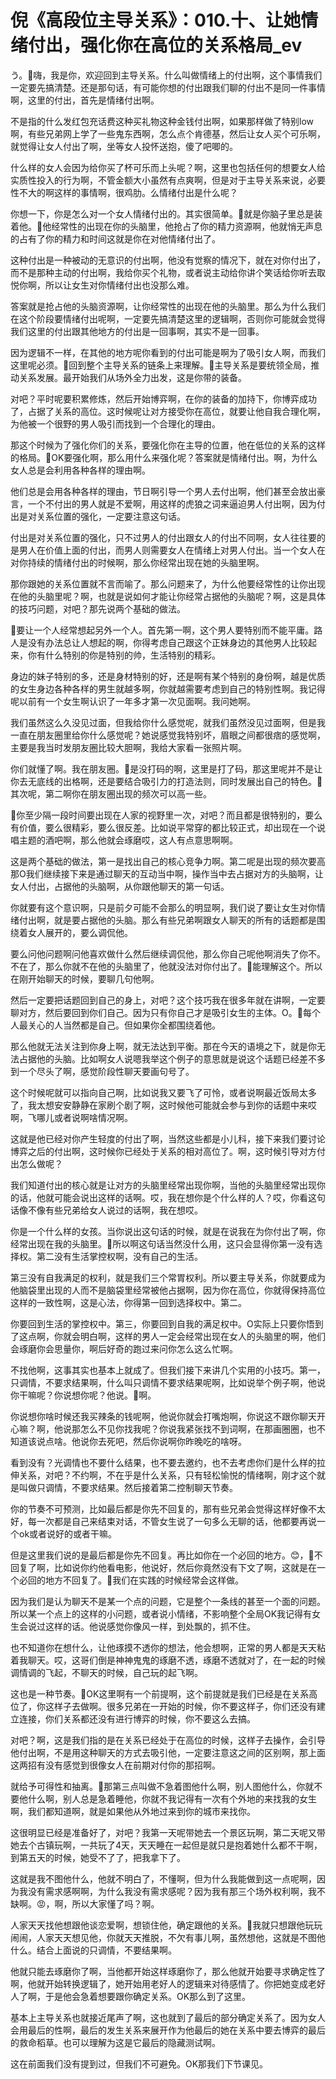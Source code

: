 # 倪《高段位主导关系》：010.十、让她情绪付出，强化你在高位的关系格局_ev

う。🎼嗨，我是你，欢迎回到主导关系。什么叫做情绪上的付出啊，这个事情我们一定要先搞清楚。还是那句话，有可能你想的付出跟我们聊的付出不是同一件事情啊，这里的付出，首先是情绪付出啊。

不是指的什么发红包充话费这种买礼物这种金钱付出啊，如果那样做了特别low啊，有些兄弟网上学了一些鬼东西啊，怎么点个肯德基，然后让女人买个可乐啊，就觉得让女人付出了啊，坐等女人投怀送抱，傻了吧唧的。

什么样的女人会因为给你买了杯可乐而上头呢？啊，这里也包括任何的想要女人给实质性投入的行为啊，不管金额大小虽然有点爽啊，但是对于主导关系来说，必要性不大的啊这样的事情啊，很鸡肋。么情绪付出是什么呢？

你想一下，你是怎么对一个女人情绪付出的。其实很简单。🎼就是你脑子里总是装着他。🎼他经常性的出现在你的头脑里，他抢占了你的精力资源啊，他就悄无声息的占有了你的精力和时间这就是你在对他情绪付出了。

这种付出是一种被动的无意识的付出啊，他没有觉察的情况下，就在对你付出了，而不是那种主动的付出啊，我给你买个礼物，或者说主动给你讲个笑话给你听去取悦你啊，所以让女生对你情绪付出也没那么难。

答案就是抢占他的头脑资源啊，让你经常性的出现在他的头脑里。那么为什么我们在这个阶段要情绪付出呢啊，一定要先搞清楚这里的逻辑啊，否则你可能就会觉得我们这里的付出跟其他地方的付出是一回事啊，其实不是一回事。

因为逻辑不一样，在其他的地方呢你看到的付出可能是啊为了吸引女人啊，而我们这里呢必须。🎼回到整个主导关系的链条上来理解。🎼主导关系是要统领全局，推动关系发展。最开始我们从场外全力出发，这是你带的装备。

对吧？平时呢要积累修炼，然后开始博弈啊，在你的装备的加持下，你博弈成功了，占据了关系的高位。这时候呢让对方接受你在高位，就要让他自我合理化啊，为他被一个很野的男人吸引而找到一个合理化的理由。

那这个时候为了强化你们的关系，要强化你在主导的位置，他在低位的关系的这样的格局。🎼OK要强化啊，那么用什么来强化呢？答案就是情绪付出。啊，为什么女人总是会利用各种各样的理由啊。

他们总是会用各种各样的理由，节日啊引导一个男人去付出啊，他们甚至会放出豪言，一个不付出的男人就是不爱啊，用这样的虎狼之词来逼迫男人付出啊，因为付出是对关系位置的强化，一定要注意这句话。

付出是对关系位置的强化，只不过男人的付出跟女人的付出不同啊，女人往往要的是男人在价值上面的付出，而男人则需要女人在情绪上对男人付出。当一个女人在对你持续的情绪付出的时候啊，那么你经常出现在她的头脑里啊。

那你跟她的关系位置就不言而喻了。那么问题来了，为什么他要经常性的让你出现在他的头脑里呢？啊，也就是说如何才能让你经常占据他的头脑呢？啊，这是具体的技巧问题，对吧？那先说两个基础的做法。

🎼要让一个人经常想起另外一个人。首先第一啊，这个男人要特别而不能平庸。路人是没有办法总让人想起的啊，你得考虑自己跟这个正妹身边的其他男人比较起来，你有什么特别的你是特别的帅，生活特别的精彩。

身边的妹子特别的多，还是身材特别的好，还是啊有某个特别的身份啊，越是优质的女生身边各种各样的男生就越多啊，你就越需要考虑到自己的特别性啊。我记得呢以前有一个女生啊认识了一年多才第一次见面啊。我问她啊。

我们虽然这么久没见过面，但我给你什么感觉呢，就我们虽然没见过面啊，但是我一直在朋友圈里给你什么感觉呢？她说感觉我特别坏，眉眼之间都很痞的感觉啊，主要是我当时发朋友圈比较大胆啊，我给大家看一张照片啊。

你们就懂了啊。我在朋友圈。🎼是没打码的啊，这里是打了码，那这里呢并不是让你去无底线的出格啊，还是要结合吸引力的打造法则，同时发展出自己的特色。🎼其次呢，第二啊你在朋友圈出现的频次可以高一些。

🎼你至少隔一段时间要出现在人家的视野里一次，对吧？而且都是很特别的，要么有价值，要么很精彩，要么很反差。比如说平常穿的都比较正式，却出现在一个说唱主题的酒吧啊，那么他就会琢磨哎，这人有点意思啊啊。

这是两个基础的做法，第一是找出自己的核心竞争力啊。第二呢是出现的频次要高那O我们继续接下来是通过聊天的互动当中啊，操作当中去占据对方的头脑啊，让女人付出，占据他的头脑啊，从你跟他聊天的第一句话。

你就要有这个意识啊，只是前夕可能不会那么的明显啊，我们说了要让女生对你情绪付出啊，就是要占据他的头脑。那么有些兄弟啊跟女人聊天的所有的话题都是围绕着女人展开的，要么调侃他。

要么问他问题啊问他喜欢做什么然后继续调侃他，那么你自己呢他啊消失了你不。不在了，那么你就不在他的头脑里了，他就没法对你付出了。🎼能理解这个。所以在刚开始聊天的时候，要聊几句他啊。

然后一定要把话题回到自己的身上，对吧？这个技巧我在很多年就在讲啊，一定要聊对方，然后要回到你们自己。因为只有你自己才是吸引女生的主体。O。🎼每个人最关心的人当然都是自己。但如果你全都围绕着他。

那么他就无法关注到你身上啊，就无法达到平衡。那在今天的语境之下，就是你无法占据他的头脑。比如啊女人说嗯我举这个例子的意思就是说这个话题已经差不多到一个尽头了啊，感觉阶段性聊天要画句号了。

这个时候呢就可以指向自己啊，比如说我又要飞了可怜，或者说啊最近饭局太多了，我太想安安静静在家刷个剧了啊，这时候他可能就会参与到你的话题中来哎啊，飞哪儿或者说啊啥情况啊。

这就是他已经对你产生轻度的付出了啊，当然这些都是小儿科，接下来我们要讨论博弈之后的付出啊，这时候你已经处于关系的相对高位了。啊，这时候引导对方付出怎么做呢？

我们知道付出的核心就是让对方的头脑里经常出现你啊，当他的头脑里经常出现你的话，他就可能会说出这样的话啊。哎，我在想你是个什么样的人？哎，你看这句话像不像有些兄弟给女人说过的话啊，我在想哎。

你是一个什么样的女孩。当你说出这句话的时候，就是在说我在为你付出了啊，你经常出现在我的头脑里。🎼所以啊这句话当然没什么用，这只会显得你第一没有选择权。第二没有生活掌控权啊，没有自己的生活。

第三没有自我满足的权利，就是我们三个常胃权利。所以要主导关系，你就要成为他脑袋里出现的人而不是脑袋里经常被他占据啊，因为你在高位，你就得保持高位这样的一致性啊，这是心法，你得第一回到选择权中。第二。

你要回到生活的掌控权中。第三，你要回到自我的满足权中。O实际上只要你悟到了这点啊，你就会明白啊，这样的男人一定会经常出现在女人的头脑里的啊，他们会琢磨你会思量你，啊后好奇的跑过来问你怎么这么忙啊。

不找他啊，这事其实也基本上就成了。但我们接下来讲几个实用的小技巧。第一，只调情，不要求结果啊，什么叫只调情不要求结果呢啊，比如说举个例子啊，他说你干嘛呢？你说想你呢？他说。🎼啊。

你说想你啥时候还我买辣条的钱呢啊，他说你就会打嘴炮啊，你说这不跟你聊天开心嘛？啊，他说那怎么不见你找我呢？你说我紧张找不到词啊，在那画圈圈，也不知道该说点啥。他说你去死吧，然后你说啊你昨晚吃的啥呀。

看到没有？光调情也不要什么结果，也不要去邀约，也不去考虑你们是什么样的拉伸关系，对吧？不约啊，不在乎是什么关系，只有轻松愉悦的情绪啊，刚才这个就是叫做只调情，不要求结果。然后接着第二控制聊天节奏。

你的节奏不可预测，比如最后都是你先不回复的，那有些兄弟会觉得这样好像不太好，每一次都是自己来结束对话，不管女生说了一句多么无聊的话，他都要再说一个ok或者说好的或者干嘛。

但是这里我们说的是最后都是你先不回复。再比如你在一个必回的地方。😊，🎼不回复了啊，比如说你约他看电影，他说好，然后你竟然没有下文了啊，这就是在一个必回的地方不回复了。🎼我们在实践的时候经常会这样做。

因为我们是认为聊天不是某一个点的问题，它是整个一条线的甚至一个面的问题。所以某一个点上的这样的小问题，或者说小情绪，不影响整个全局OK我记得有女生会说过这样的话。他说感觉你像风一样，到处飘的，抓不住。

也不知道你在想什么，让他琢摸不透你的想法，他会想啊，正常的男人都是天天粘着我聊天。哎，这哥们倒是神神鬼鬼的琢磨不透，琢磨不透就对了，在一起的时候调情调的飞起，不聊天的时候，自己玩的起飞啊。

这也是一种节奏。🎼OK这里啊有一个前提啊，这个前提就是我们已经是在关系高位了，你这样子去做啊。很多兄弟在一开始的时候，你不要这样子，你们还没有建立连接，你们关系都还没有进行博弈的时候，你不要这么去搞。

对吧？啊，这是我们指的是在关系已经处于在高位的时候，这样子去操作，会引导他付出啊，不是用这种聊天的方式去吸引他，一定要注意这之间的区别啊，那上面这两招有没有感觉到很像女人在前期对付你的那招啊。

就给予可得性和抽离。🎼那第三点叫做不急着图他什么啊，别人图他什么，你就不要他什么啊，别人总是急着睡他，你就不我记得有一次有个外地的来找我的女生啊，我们都知道啊，就是如果他从外地过来到你的城市来找你。

这很明显已经是准备好了，对吧？我第一天呢带她去一个景区玩啊，第二天呢又带她去个古镇玩啊，一共玩了4天，天天睡在一起但是就只是抱着她什么都不干啊，到第五天的时候，她受不了了，把我拿下了。

这就是我不图他什么，他就不明白了，不懂啊，但为什么我能做到这一点呢啊，因为我没有需求感啊啊，为什么我没有需求感呢？因为我有那三个场外权利啊，我不缺啊。😡，啊，所以大家懂了吗？啊。

人家天天找他想跟他谈恋爱啊，想锁住他，确定跟他的关系。🎼我就只想跟他玩玩闹闹，人家天天想见他，你就天天推脱，不欠有事儿啊，虽然想他，这就是不图他什么。结合上面说的只调情，不要结果啊。

他就只能去琢磨你了啊，当他都开始这样琢磨你了，那么他就开始要寻求确定性了啊，他就开始转换逻辑了，她开始用老好人的逻辑来对待感情了。你把她变成老好人了啊，于是他会急着想要跟你确定关系。OK那么到了这里。

基本上主导关系也就接近尾声了啊，这也就到了最后的部分确定关系了。因为女人会用最后的性啊，最后的发生关系来展开作为他最后的她在关系中要去博弈的最后的救命稻草。也可以理解为这是它最后的隐藏测试啊。

这在前面我们没有提到过，但我们不可避免。OK那我们下节课见。